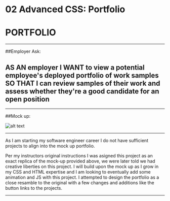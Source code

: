 # 02 Advanced CSS: Portfolio
# PORTFOLIO
----------------------------------------------------------------------
##Employer Ask:

AS AN employer
I WANT to view a potential employee's deployed portfolio of work samples
SO THAT I can review samples of their work and assess whether they're a good candidate for an open position
----------------------------------------------------------------------
----------------------------------------------------------------------
##Mock up:

![alt text](./assets/images/02-advanced-css-homework-demo-1.gif)

----------------------------------------------------------------------
As I am starting my software engineer career I do not have sufficient projects to align into the mock up portfolio.

Per my instructors original instructions I was asigned this project as an exact replica of the mock-up provided above, we were later told we had creative liberties on this project. I will build upon the mock up as I grow in my CSS and HTML expertise and I am looking to eventually add some animation and JS with this project. I attempted to design the portfolio as a close resamble to the original with a few changes and additions like the button links to the projects.

-----------------------------------------------------------------------

